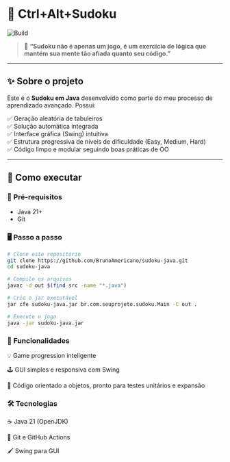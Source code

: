 # 🎯 Ctrl+Alt+Sudoku

![Build](https://github.com/BrunoAmericano/sudoku-java/actions/workflows/java-ci.yml/badge.svg)

> 🧠 **“Sudoku não é apenas um jogo, é um exercício de lógica que mantém sua mente tão afiada quanto seu código.”**

---

## ✨ Sobre o projeto

Este é o **Sudoku em Java** desenvolvido como parte do meu processo de aprendizado avançado. Possui:

✅ Geração aleatória de tabuleiros  
✅ Solução automática integrada  
✅ Interface gráfica (Swing) intuitiva  
✅ Estrutura progressiva de níveis de dificuldade (Easy, Medium, Hard)  
✅ Código limpo e modular seguindo boas práticas de OO

---

## 🚀 Como executar

### 🔧 Pré-requisitos

- Java 21+
- Git

### 🖥️ Passo a passo

```bash
# Clone este repositório
git clone https://github.com/BrunoAmericano/sudoku-java.git
cd sudoku-java

# Compile os arquivos
javac -d out $(find src -name "*.java")

# Crie o jar executável
jar cfe sudoku-java.jar br.com.seuprojeto.sudoku.Main -C out .

# Execute o jogo
java -jar sudoku-java.jar
```

### 🧩 Funcionalidades
💡 Game progression inteligente

🕹️ GUI simples e responsiva com Swing

📝 Código orientado a objetos, pronto para testes unitários e expansão

### 🛠️ Tecnologias
☕ Java 21 (OpenJDK)

🐙 Git e GitHub Actions

🖌️ Swing para GUI

